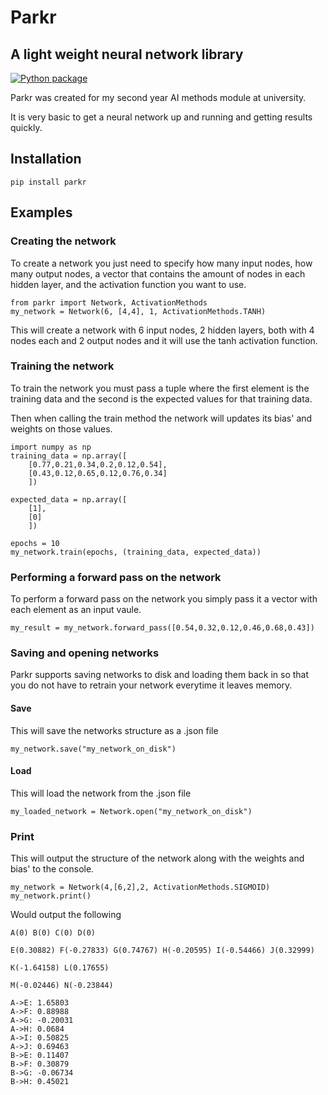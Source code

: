 # Parkr 
## A light weight neural network library

[![Python package](https://github.com/OlliePugh/parkr/actions/workflows/python-package.yml/badge.svg?event=push)](https://github.com/OlliePugh/parkr/actions/workflows/python-package.yml)

Parkr was created for my second year AI methods module at university.

It is very basic to get a neural network up and running and getting results quickly.

## Installation

```
pip install parkr
```

## Examples

### Creating the network

To create a network you just need to specify how many input nodes, how many output nodes, a vector that contains the amount of nodes in each hidden layer, and the activation function you want to use.

```
from parkr import Network, ActivationMethods
my_network = Network(6, [4,4], 1, ActivationMethods.TANH)
```

This will create a network with 6 input nodes, 2 hidden layers, both with 4 nodes each and 2 output nodes and it will use the tanh activation function.

### Training the network

To train the network you must pass a tuple where the first element is the training data and the second is the expected values for that training data.

Then when calling the train method the network will updates its bias' and weights on those values.

```
import numpy as np
training_data = np.array([
    [0.77,0.21,0.34,0.2,0.12,0.54],
    [0.43,0.12,0.65,0.12,0.76,0.34]
    ])

expected_data = np.array([
    [1],
    [0]
    ])

epochs = 10
my_network.train(epochs, (training_data, expected_data))
```

### Performing a forward pass on the network

To perform a forward pass on the network you simply pass it a vector with each element as an input vaule.

```
my_result = my_network.forward_pass([0.54,0.32,0.12,0.46,0.68,0.43])
```

### Saving and opening networks

Parkr supports saving networks to disk and loading them back in so that you do not have to retrain your network everytime it leaves memory.
#### Save
This will save the networks structure as a .json file 
```
my_network.save("my_network_on_disk")
```

#### Load
This will load the network from the .json file
```
my_loaded_network = Network.open("my_network_on_disk")
```

### Print
This will output the structure of the network along with the weights and bias' to the console.
```
my_network = Network(4,[6,2],2, ActivationMethods.SIGMOID)
my_network.print()
```
Would output the following
```
A(0) B(0) C(0) D(0) 

E(0.30882) F(-0.27833) G(0.74767) H(-0.20595) I(-0.54466) J(0.32999)

K(-1.64158) L(0.17655)

M(-0.02446) N(-0.23844)

A->E: 1.65803
A->F: 0.88988
A->G: -0.20031
A->H: 0.0684
A->I: 0.50825
A->J: 0.69463
B->E: 0.11407
B->F: 0.30879
B->G: -0.06734
B->H: 0.45021
```
